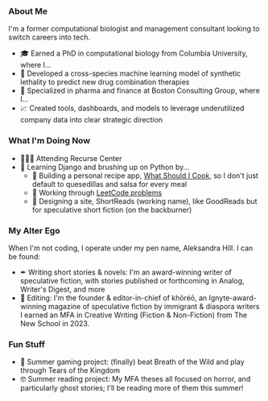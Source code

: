### About Me
I'm a former computational biologist and management consultant looking to switch careers into tech. 
* 🎓 Earned a PhD in computational biology from Columbia University, where I...
* 🔗 Developed a cross-species machine learning model of synthetic lethality to predict new drug combination therapies
* 💊 Specialized in pharma and finance at Boston Consulting Group, where I...
* 📈 Created tools, dashboards, and models to leverage underutilized company data into clear strategic direction

### What I'm Doing Now
* 👩🏼‍💻 Attending Recurse Center
* 🐍 Learning Django and brushing up on Python by...
  * 🍱 Building a personal recipe app, [What Should I Cook](https://github.com/tainari/whattocook), so I don't just default to quesedillas and salsa for every meal
  * 🧩 Working through [LeetCode problems](https://github.com/tainari/leetcode)
  * 📖 Designing a site, ShortReads (working name), like GoodReads but for speculative short fiction (on the backburner)

### My Alter Ego
When I'm not coding, I operate under my pen name, Aleksandra Hill. I can be found:
* ✒ Writing short stories & novels: I'm an award-winning writer of speculative fiction, with stories published or forthcoming in Analog, Writer's Digest, and more
* 🌻 Editing: I'm the founder & editor-in-chief of khōréō, an Ignyte-award-winning magazine of speculative fiction by immigrant & diaspora writers
I earned an MFA in Creative Writing (Fiction & Non-Fiction) from The New School in 2023.

### Fun Stuff
* 👾 Summer gaming project: (finally) beat Breath of the Wild and play through Tears of the Kingdom
* 🤓 Summer reading project: My MFA theses all focused on horror, and particularly ghost stories; I'll be reading more of them this summer!
<!--
**tainari/tainari** is a ✨ _special_ ✨ repository because its `README.md` (this file) appears on your GitHub profile.

Here are some ideas to get you started:

- 🔭 I’m currently working on ...
- 🌱 I’m currently learning ...
- 👯 I’m looking to collaborate on ...
- 🤔 I’m looking for help with ...
- 💬 Ask me about ...
- 📫 How to reach me: ...
- 😄 Pronouns: ...
- ⚡ Fun fact: ...
-->
